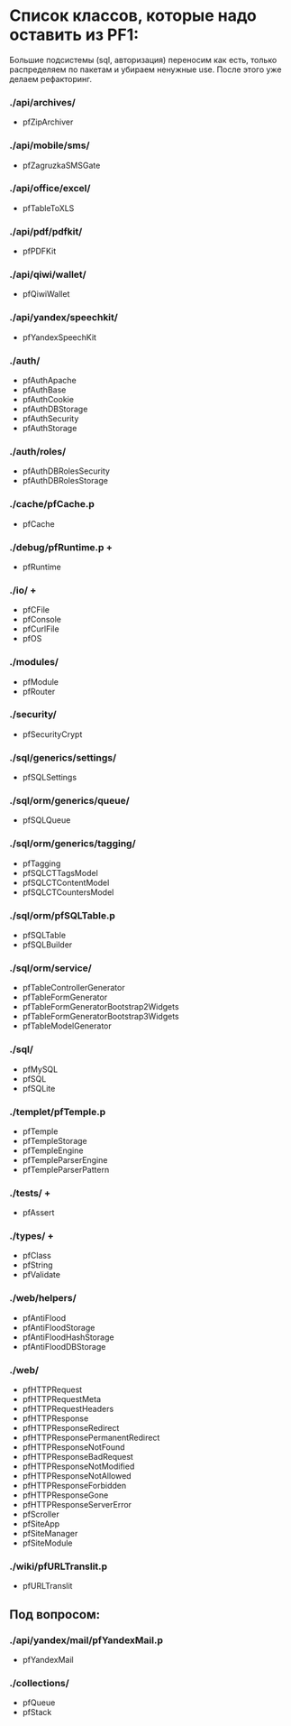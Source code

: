 # Список классов, которые надо оставить из PF1:

Большие подсистемы (sql, авторизация) переносим как есть, только распределяем по пакетам и убираем ненужные use. После этого уже делаем рефакторинг.

### ./api/archives/
* pfZipArchiver

### ./api/mobile/sms/
* pfZagruzkaSMSGate

### ./api/office/excel/
* pfTableToXLS

### ./api/pdf/pdfkit/
* pfPDFKit

### ./api/qiwi/wallet/
* pfQiwiWallet

### ./api/yandex/speechkit/
* pfYandexSpeechKit

### ./auth/
* pfAuthApache
* pfAuthBase
* pfAuthCookie
* pfAuthDBStorage
* pfAuthSecurity
* pfAuthStorage

### ./auth/roles/
* pfAuthDBRolesSecurity
* pfAuthDBRolesStorage

### ./cache/pfCache.p
* pfCache

### ./debug/pfRuntime.p +
+ pfRuntime

### ./io/ +
+ pfCFile
+ pfConsole
+ pfCurlFile
+ pfOS


### ./modules/
* pfModule
* pfRouter

### ./security/
* pfSecurityCrypt

### ./sql/generics/settings/
* pfSQLSettings

### ./sql/orm/generics/queue/
* pfSQLQueue

### ./sql/orm/generics/tagging/
* pfTagging
* pfSQLCTTagsModel
* pfSQLCTContentModel
* pfSQLCTCountersModel

### ./sql/orm/pfSQLTable.p
* pfSQLTable
* pfSQLBuilder

### ./sql/orm/service/
* pfTableControllerGenerator
* pfTableFormGenerator
* pfTableFormGeneratorBootstrap2Widgets
* pfTableFormGeneratorBootstrap3Widgets
* pfTableModelGenerator

### ./sql/
* pfMySQL
* pfSQL
* pfSQLite

### ./templet/pfTemple.p
* pfTemple
* pfTempleStorage
* pfTempleEngine
* pfTempleParserEngine
* pfTempleParserPattern

### ./tests/ +
+ pfAssert

### ./types/ +
+ pfClass
+ pfString
+ pfValidate

### ./web/helpers/
* pfAntiFlood
* pfAntiFloodStorage
* pfAntiFloodHashStorage
* pfAntiFloodDBStorage

### ./web/
* pfHTTPRequest
* pfHTTPRequestMeta
* pfHTTPRequestHeaders
* pfHTTPResponse
* pfHTTPResponseRedirect
* pfHTTPResponsePermanentRedirect
* pfHTTPResponseNotFound
* pfHTTPResponseBadRequest
* pfHTTPResponseNotModified
* pfHTTPResponseNotAllowed
* pfHTTPResponseForbidden
* pfHTTPResponseGone
* pfHTTPResponseServerError
* pfScroller
* pfSiteApp
* pfSiteManager
* pfSiteModule

### ./wiki/pfURLTranslit.p
* pfURLTranslit



## Под вопросом:

### ./api/yandex/mail/pfYandexMail.p
* pfYandexMail

### ./collections/
* pfQueue
* pfStack
